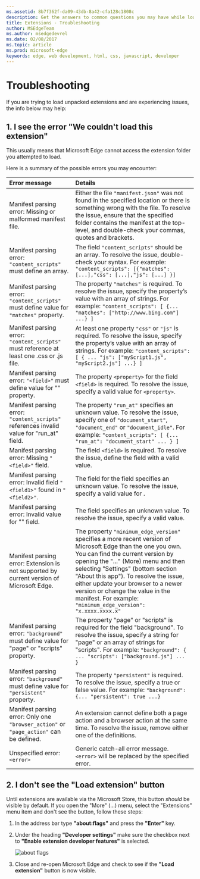 ```yaml
---
ms.assetid: 8b7f362f-da09-43db-8a42-cfa128c1808c
description: Get the answers to common questions you may have while loading unpacked extensions.
title: Extensions - Troubleshooting
author: MSEdgeTeam
ms.author: msedgedevrel
ms.date: 02/08/2017
ms.topic: article
ms.prod: microsoft-edge
keywords: edge, web development, html, css, javascript, developer
---
```


# Troubleshooting

If you are trying to load unpacked extensions and are experiencing issues, the info below may help:

## 1. I see the error "We couldn't load this extension"

This usually means that Microsoft Edge cannot access the extension folder you attempted to load.

Here is a summary of the possible errors you may encounter:

Error message | Details
:--------- | :------------
Manifest parsing error: Missing or malformed manifest file. | Either the file `"manifest.json"` was not found in the specified location or there is something wrong with the file. To resolve the issue, ensure that the specified folder contains the manifest at the top-level, and double-check your commas, quotes and brackets.
Manifest parsing error: `"content_scripts"` must define an array. | The field `"content_scripts"` should be an array. To resolve the issue, double-check your syntax. For example: `"content_scripts": [{"matches": [...],"css": [...],"js": [...] }]`
Manifest parsing error: `"content_scripts"` must define value for `"matches"` property. | The property `"matches"` is required. To resolve the issue, specify the property’s value with an array of strings. For example: `"content_scripts": [ {... "matches": ["http://www.bing.com"] ...} ]`
Manifest parsing error: `"content_scripts"` must reference at least one .css or .js file. | At least one property `"css"` or `"js"` is required. To resolve the issue, specify the property’s value with an array of strings. For example: `"content_scripts": [ { ... "js": ["myScript1.js", "myScript2.js"] ...} ]`
Manifest parsing error: `"<field>"` must define value for "<property>" property. | The property `<property>` for the field `<field>` is required. To resolve the issue, specify a valid value for `<property>`.
Manifest parsing error: `"content_scripts"` references invalid value for "run_at" field. | The property `"run_at"` specifies an unknown value. To resolve the issue, specify one of `"document_start"`, `"document_end"` or `"document_idle"`. For example: `"content_scripts": [ {... "run_at": "document_start" ... } ]`
Manifest parsing error: Missing `"<field>"` field. | The field `<field>` is required. To resolve the issue, define the field with a valid value.
Manifest parsing error: Invalid field `"<field1>"` found in `"<field2>"`. | The field <field1> for the field <field2> specifies an unknown value. To resolve the issue, specify a valid value for <field1>.
Manifest parsing error: Invalid value for "<field>" field. | The field <field> specifies an unknown value. To resolve the issue, specify a valid value.
Manifest parsing error: Extension is not supported by current version of Microsoft Edge. | The property `"minimum_edge_version"` specifies a more recent version of Microsoft Edge than the one you own. You can find the current version by opening the "..." (More) menu and then selecting "Settings" (bottom section "About this app"). To resolve the issue, either update your browser to a newer version or change the value in the manifest. For example: `"minimum_edge_version": "x.xxxx.xxxx.x"`
Manifest parsing error: `"background"` must define value for "page" or "scripts" property. | The property "page" or "scripts" is required for the field "background". To resolve the issue, specify a string for "page" or an array of strings for "scripts". For example: `"background": { ... "scripts": ["background.js"] ... }`
Manifest parsing error: `"background"` must define value for `"persistent"` property. | The property `"persistent"` is required. To resolve the issue, specify a true or false value. For example: `"background": {... "persistent": true ...}`
Manifest parsing error: Only one `"browser_action"` or `"page_action"` can be defined. | An extension cannot define both a page action and a browser action at the same time. To resolve the issue, remove either one of the definitions.
Unspecified error: `<error>` | Generic catch-all error message. `<error>` will be replaced by the specified error.


## 2. I don't see the "Load extension" button
Until extensions are available via the Microsoft Store, this button *should* be visible by default. If you open the "More" (...) menu, select the "Extensions" menu item and don't see the button, follow these steps:

1. In the address bar type **"about:flags"** and press the **"Enter"** key.
2. Under the heading **"Developer settings"** make sure the checkbox next to **"Enable extension developer features"** is selected.

   ![about flags](./media/aboutflags.PNG)  

3. Close and re-open Microsoft Edge and check to see if the **"Load extension"** button is now visible.
